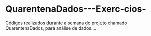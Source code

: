 # QuarentenaDados---Exerc-cios-
Códigos realizados durante a semana do projeto chamado QuarentenaDados, para análise de dados....
